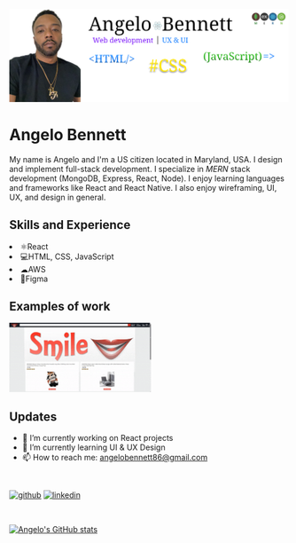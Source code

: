 ![Design and Development](https://github.com/ahbenn86/ahbenn86/blob/main/Github%20banner.png)

# Angelo Bennett
My name is Angelo and I'm a US citizen located in Maryland, USA. I design and implement full-stack development. I specialize in *MERN* stack development (MongoDB, Express, React, Node). I enjoy learning languages and frameworks like React and React Native. I also enjoy wireframing, UI, UX, and design in general.

## Skills and Experience
<li> ⚛React
<li> 💻HTML, CSS, JavaScript
<li> ☁AWS
<li> 🎨Figma

## Examples of work
<img src="https://github.com/ahbenn86/ahbenn86/blob/main/smile.gif" width="256"/>
  
## Updates
- 🔭 I’m currently working on React projects 
- 🌱 I’m currently learning UI & UX Design 
- 📫 How to reach me: angelobennett86@gmail.com 
</br>

[<img src='https://cdn.jsdelivr.net/npm/simple-icons@3.0.1/icons/github.svg' alt='github' height='40'>](https://github.com/ahbenn86)  [<img src='https://cdn.jsdelivr.net/npm/simple-icons@3.0.1/icons/linkedin.svg' alt='linkedin' height='40'>](https://www.linkedin.com/in/abennett2/) 

</br>

[![Angelo's GitHub stats](https://github-readme-stats.vercel.app/api?username=ahbenn86)](https://github.com/ahbenn86/github-readme-stats)









